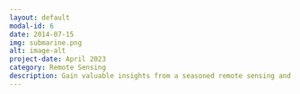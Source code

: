 ```yaml
---
layout: default
modal-id: 6
date: 2014-07-15
img: submarine.png
alt: image-alt
project-date: April 2023
category: Remote Sensing
description: Gain valuable insights from a seasoned remote sensing and GIS engineer on the role of spatial technology in industry. From industry trends to emerging technologies, we'll delve into the ever-evolving fields of remote sensing and GIS, exploring their symbiotic relationship and diverse applications. Join the conversation and stay ahead of the curve with expert analysis and perspectives on leveraging spatial data for impactful decision-making.
---
```

